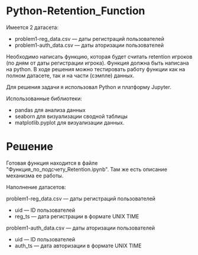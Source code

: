 # Python-Retention_Function

Имеется 2 датасета:
- problem1-reg_data.csv — даты регистраций пользователей
- problem1-auth_data.csv — даты аторизации пользователей

Необходимо написать функцию, которая будет считать retention игроков (по дням от даты регистрации игрока). Функция должна быть написана на python. В ходе решения можно тестировать работу функции как на полном датасете, так и на части (сэмпле) данных.

Для решения задачи я использовал Python и платформу Jupyter.

Использованные библиотеки:
- pandas для анализа данных
- seaborn для визуализации сводной таблицы
- matplotlib.pyplot для визуализации данных.

# Решение

Готовая функция находится в файле "Функция_по_подсчету_Retention.ipynb". Там же есть описание механизма ее работы.

Наполнение датасетов:

problem1-reg_data.csv — даты регистраций пользователей
- uid — ID пользователей
- reg_ts — дата регистрации в формате UNIX TIME

problem1-auth_data.csv — даты аторизации пользователей
- uid — ID пользователей
- auth_ts	— дата авторизации в формате UNIX TIME
